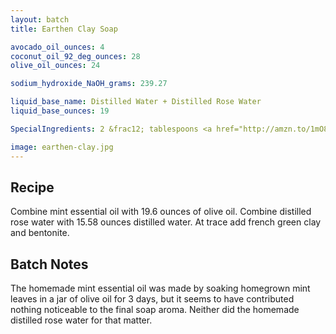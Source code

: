 ```yaml
---
layout: batch
title: Earthen Clay Soap

avocado_oil_ounces: 4
coconut_oil_92_deg_ounces: 28
olive_oil_ounces: 24

sodium_hydroxide_NaOH_grams: 239.27

liquid_base_name: Distilled Water + Distilled Rose Water
liquid_base_ounces: 19

SpecialIngredients: 2 &frac12; tablespoons <a href="http://amzn.to/1mO8E4M">french green clay</a>, &frac12; tablespoon <a href="http://amzn.to/1P0vJan">coarse sodium bentonite clay</a>, 4.4 ounces of mint essential oil (olive oil base), 3.42 ounces distilled rose water

image: earthen-clay.jpg
---
```


## Recipe
Combine mint essential oil with 19.6 ounces of olive oil. Combine distilled rose water with 15.58 ounces distilled water. At trace add french green clay and bentonite.

## Batch Notes
The homemade mint essential oil was made by soaking homegrown mint leaves in a jar of olive oil for 3 days, but it seems to have contributed nothing noticeable to the final soap aroma.  Neither did the homemade distilled rose water for that matter.